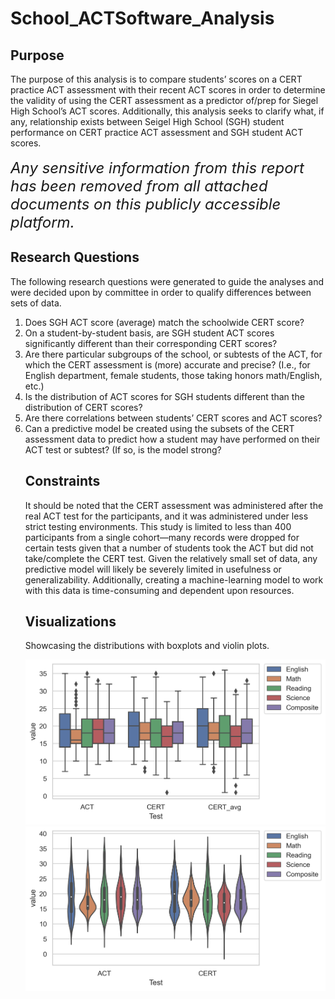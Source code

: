 # School_ACTSoftware_Analysis
## Purpose
The purpose of this analysis is to compare students’ scores on a CERT practice ACT assessment with their recent ACT scores in order to determine the validity of using the CERT assessment as a predictor of/prep for Siegel High School’s ACT scores. Additionally, this analysis seeks to clarify what, if any, relationship exists between Seigel High School (SGH) student performance on CERT practice ACT assessment and SGH student ACT scores. <br /> <br />
<font size="5">*Any sensitive information from this report has been removed from all attached documents on this publicly accessible platform.*</font>

## Research Questions
The following research questions were generated to guide the analyses and were decided upon by committee in order to qualify differences between sets of data. 
<ol>
    <li>Does SGH ACT score (average) match the schoolwide CERT score?</li>
    <li>On a student-by-student basis, are SGH student ACT scores significantly different than their corresponding CERT scores?</li>
    <li>Are there particular subgroups of the school, or subtests of the ACT, for which the CERT assessment is (more) accurate and precise? (I.e., for English department, female students, those taking honors math/English, etc.)</li>
    <li>Is the distribution of ACT scores for SGH students different than the distribution of CERT scores?</li>
    <li>Are there correlations between students’ CERT scores and ACT scores?</li>
    <li>Can a predictive model be created using the subsets of the CERT assessment data to predict how a student may have performed on their ACT test or subtest? (If so, is the model strong?</li>
</li>

## Constraints
It should be noted that the CERT assessment was administered after the real ACT test for the participants, and it was administered under less strict testing environments. This study is limited to less than 400 participants from a single cohort—many records were dropped for certain tests given that a number of students took the ACT but did not take/complete the CERT test. Given the relatively small set of data, any predictive model will likely be severely limited in usefulness or generalizability. Additionally, creating a machine-learning model to work with this data is time-consuming and dependent upon resources. 

## Visualizations
Showcasing the distributions with boxplots and violin plots. 
<p>
    <img src="figures/subtest_breakdown.png" alt="Boxplots" />
    <img src="figures/subtest_breakdown2.png" alt="Violinplots" />
</p>